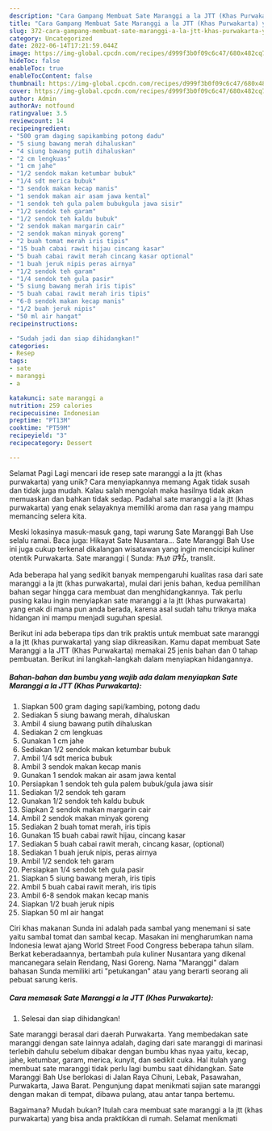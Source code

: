 ```yaml
---
description: "Cara Gampang Membuat Sate Maranggi a la JTT (Khas Purwakarta) yang Enak, Enak"
title: "Cara Gampang Membuat Sate Maranggi a la JTT (Khas Purwakarta) yang Enak, Enak"
slug: 372-cara-gampang-membuat-sate-maranggi-a-la-jtt-khas-purwakarta-yang-enak-enak
category: Uncategorized
date: 2022-06-14T17:21:59.044Z
image: https://img-global.cpcdn.com/recipes/d999f3b0f09c6c47/680x482cq70/sate-maranggi-a-la-jtt-khas-purwakarta-foto-resep-utama.jpg
hideToc: false
enableToc: true
enableTocContent: false
thumbnail: https://img-global.cpcdn.com/recipes/d999f3b0f09c6c47/680x482cq70/sate-maranggi-a-la-jtt-khas-purwakarta-foto-resep-utama.jpg
cover: https://img-global.cpcdn.com/recipes/d999f3b0f09c6c47/680x482cq70/sate-maranggi-a-la-jtt-khas-purwakarta-foto-resep-utama.jpg
author: Admin
authorAv: notfound
ratingvalue: 3.5
reviewcount: 14
recipeingredient:
- "500 gram daging sapikambing potong dadu"
- "5 siung bawang merah dihaluskan"
- "4 siung bawang putih dihaluskan"
- "2 cm lengkuas"
- "1 cm jahe"
- "1/2 sendok makan ketumbar bubuk"
- "1/4 sdt merica bubuk"
- "3 sendok makan kecap manis"
- "1 sendok makan air asam jawa kental"
- "1 sendok teh gula palem bubukgula jawa sisir"
- "1/2 sendok teh garam"
- "1/2 sendok teh kaldu bubuk"
- "2 sendok makan margarin cair"
- "2 sendok makan minyak goreng"
- "2 buah tomat merah iris tipis"
- "15 buah cabai rawit hijau cincang kasar"
- "5 buah cabai rawit merah cincang kasar optional"
- "1 buah jeruk nipis peras airnya"
- "1/2 sendok teh garam"
- "1/4 sendok teh gula pasir"
- "5 siung bawang merah iris tipis"
- "5 buah cabai rawit merah iris tipis"
- "6-8 sendok makan kecap manis"
- "1/2 buah jeruk nipis"
- "50 ml air hangat"
recipeinstructions:

- "Sudah jadi dan siap dihidangkan!"
categories:
- Resep
tags:
- sate
- maranggi
- a

katakunci: sate maranggi a 
nutrition: 259 calories
recipecuisine: Indonesian
preptime: "PT13M"
cooktime: "PT59M"
recipeyield: "3"
recipecategory: Dessert

---
```



Selamat Pagi Lagi mencari ide resep sate maranggi a la jtt (khas purwakarta) yang unik? Cara menyiapkannya memang Agak tidak susah dan tidak juga mudah. Kalau salah mengolah maka hasilnya tidak akan memuaskan dan bahkan tidak sedap. Padahal sate maranggi a la jtt (khas purwakarta) yang enak selayaknya memiliki aroma dan rasa yang mampu memancing selera kita.


Meski lokasinya masuk-masuk gang, tapi warung Sate Maranggi Bah Use selalu ramai. Baca juga: Hikayat Sate Nusantara… Sate Maranggi Bah Use ini juga cukup terkenal dikalangan wisatawan yang ingin mencicipi kuliner otentik Purwakarta. Sate maranggi ( Sunda: ᮞᮒᮦ ᮙᮛᮀᮌᮤ, translit.

Ada beberapa hal yang sedikit banyak mempengaruhi kualitas rasa dari sate maranggi a la jtt (khas purwakarta), mulai dari jenis bahan, kedua pemilihan bahan segar hingga cara membuat dan menghidangkannya. Tak perlu pusing kalau ingin menyiapkan sate maranggi a la jtt (khas purwakarta) yang enak di mana pun anda berada, karena asal sudah tahu triknya maka hidangan ini mampu menjadi suguhan spesial.


Berikut ini ada beberapa tips dan trik praktis untuk membuat sate maranggi a la jtt (khas purwakarta) yang siap dikreasikan. Kamu dapat membuat Sate Maranggi a la JTT (Khas Purwakarta) memakai 25 jenis bahan dan 0 tahap pembuatan. Berikut ini langkah-langkah dalam menyiapkan hidangannya.

<!--inarticleads1-->

##### Bahan-bahan dan bumbu yang wajib ada dalam menyiapkan Sate Maranggi a la JTT (Khas Purwakarta):

1. Siapkan 500 gram daging sapi/kambing, potong dadu
1. Sediakan 5 siung bawang merah, dihaluskan
1. Ambil 4 siung bawang putih dihaluskan
1. Sediakan 2 cm lengkuas
1. Gunakan 1 cm jahe
1. Sediakan 1/2 sendok makan ketumbar bubuk
1. Ambil 1/4 sdt merica bubuk
1. Ambil 3 sendok makan kecap manis
1. Gunakan 1 sendok makan air asam jawa kental
1. Persiapkan 1 sendok teh gula palem bubuk/gula jawa sisir
1. Sediakan 1/2 sendok teh garam
1. Gunakan 1/2 sendok teh kaldu bubuk
1. Siapkan 2 sendok makan margarin cair
1. Ambil 2 sendok makan minyak goreng
1. Sediakan 2 buah tomat merah, iris tipis
1. Gunakan 15 buah cabai rawit hijau, cincang kasar
1. Sediakan 5 buah cabai rawit merah, cincang kasar, (optional)
1. Sediakan 1 buah jeruk nipis, peras airnya
1. Ambil 1/2 sendok teh garam
1. Persiapkan 1/4 sendok teh gula pasir
1. Siapkan 5 siung bawang merah, iris tipis
1. Ambil 5 buah cabai rawit merah, iris tipis
1. Ambil 6-8 sendok makan kecap manis
1. Siapkan 1/2 buah jeruk nipis
1. Siapkan 50 ml air hangat


Ciri khas makanan Sunda ini adalah pada sambal yang menemani si sate yaitu sambal tomat dan sambal kecap. Masakan ini mengharumkan nama Indonesia lewat ajang World Street Food Congress beberapa tahun silam. Berkat keberadaannya, bertambah pula kuliner Nusantara yang dikenal mancanegara selain Rendang, Nasi Goreng. Nama &#34;Maranggi&#34; dalam bahasan Sunda memiliki arti &#34;petukangan&#34; atau yang berarti seorang ali pebuat sarung keris. 

<!--inarticleads2-->

##### Cara memasak Sate Maranggi a la JTT (Khas Purwakarta):


1. Selesai dan siap dihidangkan!

Sate maranggi berasal dari daerah Purwakarta. Yang membedakan sate maranggi dengan sate lainnya adalah, daging dari sate maranggi di marinasi terlebih dahulu sebelum dibakar dengan bumbu khas nyaa yaitu, kecap, jahe, ketumbar, garam, merica, kunyit, dan sedikit cuka. Hal itulah yang membuat sate maranggi tidak perlu lagi bumbu saat dihidangkan. Sate Maranggi Bah Use berlokasi di Jalan Raya Cihuni, Lebak, Pasawahan, Purwakarta, Jawa Barat. Pengunjung dapat menikmati sajian sate maranggi dengan makan di tempat, dibawa pulang, atau antar tanpa bertemu. 

Bagaimana? Mudah bukan? Itulah cara membuat sate maranggi a la jtt (khas purwakarta) yang bisa anda praktikkan di rumah. Selamat menikmati
